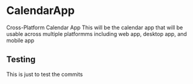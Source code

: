 # CalendarApp
Cross-Platform Calendar App
This will be the calendar app that will be usable across multiple platformms including web app, desktop app, and mobile app

## Testing

This is just to test the commits

